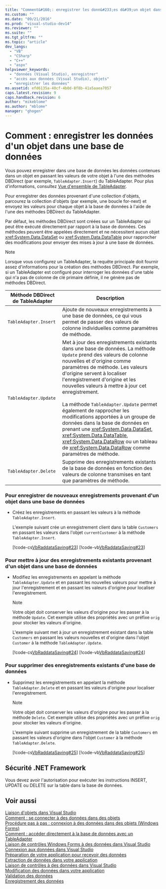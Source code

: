 ```yaml
---
title: "Comment&#160;: enregistrer les donn&#233;es d&#39;un objet dans une base de donn&#233;es | Microsoft Docs"
ms.custom: ""
ms.date: "09/21/2016"
ms.prod: "visual-studio-dev14"
ms.reviewer: ""
ms.suite: ""
ms.tgt_pltfrm: ""
ms.topic: "article"
dev_langs: 
  - "VB"
  - "CSharp"
  - "C++"
  - "aspx"
helpviewer_keywords: 
  - "données (Visual Studio), enregistrer"
  - "accès aux données (Visual Studio), objets"
  - "enregistrer les données"
ms.assetid: efd6135a-40cf-4b0d-8f8b-41a5aaea7057
caps.latest.revision: 9
caps.handback.revision: 6
author: "mikeblome"
ms.author: "mblome"
manager: "ghogen"
---
```

# Comment&#160;: enregistrer les donn&#233;es d&#39;un objet dans une base de donn&#233;es
Vous pouvez enregistrer dans une base de données les données contenues dans un objet en passant les valeurs de votre objet à l'une des méthodes DBDirect \(par exemple, `TableAdapter.Insert`\) du TableAdapter.  Pour plus d'informations, consultez [Vue d'ensemble de TableAdapter](../data-tools/tableadapter-overview.md).  
  
 Pour enregistrer des données provenant d'une collection d'objets, parcourez la collection d'objets \(par exemple, une boucle for\-next\) et envoyez les valeurs pour chaque objet à la base de données à l'aide de l'une des méthodes DBDirect du TableAdapter.  
  
 Par défaut, les méthodes DBDirect sont créées sur un TableAdapter qui peut être exécuté directement par rapport à la base de données.  Ces méthodes peuvent être appelées directement et ne nécessitent aucun objet <xref:System.Data.DataSet> ou <xref:System.Data.DataTable> pour rapprocher des modifications pour envoyer des mises à jour à une base de données.  
  
> [!NOTE]
>  Lorsque vous configurez un TableAdapter, la requête principale doit fournir assez d'informations pour la création des méthodes DBDirect.  Par exemple, si un TableAdapter est configuré pour interroger les données d'une table qui n'a pas de colonne de clé primaire définie, il ne génère pas de méthodes DBDirect.  
  
|Méthode DBDirect de TableAdapter|Description|  
|--------------------------------------|-----------------|  
|`TableAdapter.Insert`|Ajoute de nouveaux enregistrements à une base de données, ce qui vous permet de passer des valeurs de colonne individuelles comme paramètres de méthode.|  
|`TableAdapter.Update`|Met à jour des enregistrements existants dans une base de données.  La méthode `Update` prend des valeurs de colonne nouvelles et d'origine comme paramètres de méthode.  Les valeurs d'origine servent à localiser l'enregistrement d'origine et les nouvelles valeurs à mettre à jour cet enregistrement.<br /><br /> La méthode `TableAdapter.Update` permet également de rapprocher les modifications apportées à un groupe de données dans la base de données en prenant une <xref:System.Data.DataSet>, <xref:System.Data.DataTable>, <xref:System.Data.DataRow> ou un tableau de <xref:System.Data.DataRow> comme paramètres de méthode.|  
|`TableAdapter.Delete`|Supprime des enregistrements existants de la base de données en fonction des valeurs de colonne transmises en tant que paramètres de méthode.|  
  
### Pour enregistrer de nouveaux enregistrements provenant d'un objet dans une base de données  
  
-   Créez les enregistrements en passant les valeurs à la méthode `TableAdapter.Insert`.  
  
     L'exemple suivant crée un enregistrement client dans la table `Customers` en passant les valeurs dans l'objet `currentCustomer` à la méthode `TableAdapter.Insert`.  
  
     [!code-cs[VbRaddataSaving#23](../data-tools/codesnippet/CSharp/save-data-from-an-object-to-a-database_1.cs)]
     [!code-vb[VbRaddataSaving#23](../data-tools/codesnippet/VisualBasic/save-data-from-an-object-to-a-database_1.vb)]  
  
### Pour mettre à jour des enregistrements existants provenant d'un objet dans une base de données  
  
-   Modifiez les enregistrements en appelant la méthode `TableAdapter.Update` et en passant les nouvelles valeurs pour mettre à jour l'enregistrement et en passant les valeurs d'origine pour localiser l'enregistrement.  
  
    > [!NOTE]
    >  Votre objet doit conserver les valeurs d'origine pour les passer à la méthode `Update`.  Cet exemple utilise des propriétés avec un préfixe `orig` pour stocker les valeurs d'origine.  
  
     L'exemple suivant met à jour un enregistrement existant dans la table `Customers` en passant les valeurs nouvelles et d'origine dans l'objet `Customer` à la méthode `TableAdapter.Update`.  
  
     [!code-cs[VbRaddataSaving#24](../data-tools/codesnippet/CSharp/save-data-from-an-object-to-a-database_2.cs)]
     [!code-vb[VbRaddataSaving#24](../data-tools/codesnippet/VisualBasic/save-data-from-an-object-to-a-database_2.vb)]  
  
### Pour supprimer des enregistrements existants d'une base de données  
  
-   Supprimez les enregistrements en appelant la méthode `TableAdapter.Delete` et en passant les valeurs d'origine pour localiser l'enregistrement.  
  
    > [!NOTE]
    >  Votre objet doit conserver les valeurs d'origine pour les passer à la méthode `Delete`.  Cet exemple utilise des propriétés avec un préfixe `orig` pour stocker les valeurs d'origine.  
  
     L'exemple suivant supprime un enregistrement de la table `Customers` en passant les valeurs d'origine dans l'objet `Customer` à la méthode `TableAdapter.Delete`.  
  
     [!code-cs[VbRaddataSaving#25](../data-tools/codesnippet/CSharp/save-data-from-an-object-to-a-database_3.cs)]
     [!code-vb[VbRaddataSaving#25](../data-tools/codesnippet/VisualBasic/save-data-from-an-object-to-a-database_3.vb)]  
  
## Sécurité .NET Framework  
 Vous devez avoir l'autorisation pour exécuter les instructions INSERT, UPDATE ou DELETE sur la table dans la base de données.  
  
## Voir aussi  
 [Liaison d'objets dans Visual Studio](../data-tools/bind-objects-in-visual-studio.md)   
 [Comment : se connecter à des données dans des objets](../Topic/How%20to:%20Connect%20to%20Data%20in%20Objects.md)   
 [Procédure pas à pas : connexion à des données dans des objets \(Windows Forms\)](../Topic/Walkthrough:%20Connecting%20to%20Data%20in%20Objects%20\(Windows%20Forms\).md)   
 [Comment : accéder directement à la base de données avec un TableAdapter](../data-tools/directly-access-the-database-with-a-tableadapter.md)   
 [Liaison de contrôles Windows Forms à des données dans Visual Studio](../data-tools/bind-windows-forms-controls-to-data-in-visual-studio.md)   
 [Connexion aux données dans Visual Studio](../data-tools/connecting-to-data-in-visual-studio.md)   
 [Préparation de votre application pour recevoir des données](../Topic/Preparing%20Your%20Application%20to%20Receive%20Data.md)   
 [Extraction de données dans votre application](../data-tools/fetching-data-into-your-application.md)   
 [Liaison de contrôles à des données dans Visual Studio](../data-tools/bind-controls-to-data-in-visual-studio.md)   
 [Modification des données dans votre application](../data-tools/editing-data-in-your-application.md)   
 [Validation des données](../Topic/Validating%20Data.md)   
 [Enregistrement des données](../data-tools/saving-data.md)